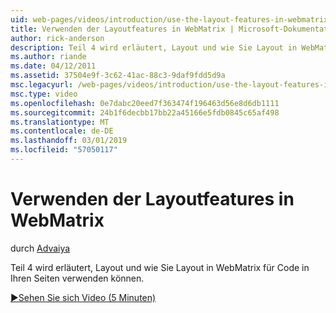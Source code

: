 ```yaml
---
uid: web-pages/videos/introduction/use-the-layout-features-in-webmatrix
title: Verwenden der Layoutfeatures in WebMatrix | Microsoft-Dokumentation
author: rick-anderson
description: Teil 4 wird erläutert, Layout und wie Sie Layout in WebMatrix für Code in Ihren Seiten verwenden können.
ms.author: riande
ms.date: 04/12/2011
ms.assetid: 37504e9f-3c62-41ac-88c3-9daf9fdd5d9a
msc.legacyurl: /web-pages/videos/introduction/use-the-layout-features-in-webmatrix
msc.type: video
ms.openlocfilehash: 0e7dabc20eed7f363474f196463d56e8d6db1111
ms.sourcegitcommit: 24b1f6decbb17bb22a45166e5fdb0845c65af498
ms.translationtype: MT
ms.contentlocale: de-DE
ms.lasthandoff: 03/01/2019
ms.locfileid: "57050117"
---
```

<a name="use-the-layout-features-in-webmatrix"></a>Verwenden der Layoutfeatures in WebMatrix
====================
durch [Advaiya](https://twitter.com/Advaiyasolns)

Teil 4 wird erläutert, Layout und wie Sie Layout in WebMatrix für Code in Ihren Seiten verwenden können.

[&#9654;Sehen Sie sich Video (5 Minuten)](https://channel9.msdn.com/Blogs/ASP-NET-Site-Videos/use-the-layout-features-in-webmatrix)

